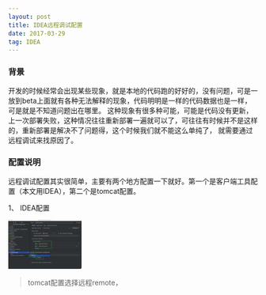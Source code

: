 ```yaml
---
layout: post
title: IDEA远程调试配置
date: 2017-03-29
tag: IDEA
---
```

### 背景
开发的时候经常会出现某些现象，就是本地的代码跑的好好的，没有问题，可是一放到beta上面就有各种无法解释的现象，代码明明是一样的代码数据也是一样，可是就是不知道问题出在哪里。
这种现象有很多种可能，可能是代码没有更新，上一次部署失败，这种情况往往重新部署一遍就可以了，可往往有时候并不是这样的，重新部署是解决不了问题得，这个时候我们就不能这么单纯了，
就需要通过远程调试来找原因了。

### 配置说明
远程调试配置其实很简单，主要有两个地方配置一下就好。第一个是客户端工具配置（本文用IDEA），第二个是tomcat配置。

1、 IDEA配置

![bug](/images/posts/articles/2017-03-29/001.jpg)

> tomcat配置选择远程remote，
